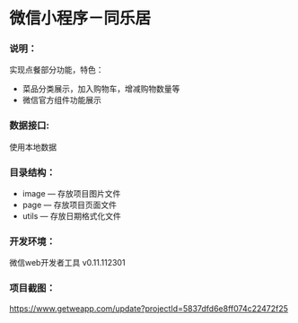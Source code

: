# 微信小程序－同乐居

### 说明：

实现点餐部分功能，特色：
- 菜品分类展示，加入购物车，增减购物数量等
- 微信官方组件功能展示

### 数据接口:

使用本地数据

### 目录结构：

- image — 存放项目图片文件
- page — 存放项目页面文件
- utils — 存放日期格式化文件

### 开发环境：

微信web开发者工具 v0.11.112301

### 项目截图：

https://www.getweapp.com/update?projectId=5837dfd6e8ff074c22472f25